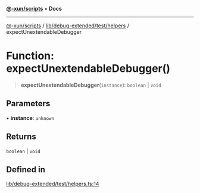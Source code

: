 [**@-xun/scripts**](../../../../../README.md) • **Docs**

***

[@-xun/scripts](../../../../../README.md) / [lib/debug-extended/test/helpers](../README.md) / expectUnextendableDebugger

# Function: expectUnextendableDebugger()

> **expectUnextendableDebugger**(`instance`): `boolean` \| `void`

## Parameters

• **instance**: `unknown`

## Returns

`boolean` \| `void`

## Defined in

[lib/debug-extended/test/helpers.ts:14](https://github.com/Xunnamius/xscripts/blob/c4bd6059488244ad158454492e5cfe3fcc65a457/lib/debug-extended/test/helpers.ts#L14)
